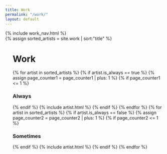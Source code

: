 ```yaml
---
title: Work
permalink: "/work/"
layout: default
---
```


<!-- Work navigation spacer -->
<div class="sm-col md-col-2 lg-col-2 xs-hide sm-hide mt3">
    {% include work_nav.html %}
</div>
{% assign sorted_artists = site.work | sort:"title" %}
<!-- Work list -->
<ul class="list-reset col-11 sm-col sm-col-12 md-col-10 lg-col-10 mt3 mx-auto">
    <h1 class="hide">Work</h1>
    {% for artist in sorted_artists %}
        {% if artist.is_always == true %}
            {% assign page_counter1 = page_counter1 | plus: 1 %}
            {% if page_counter1 <= 1 %}
                <h3 class="h6 regular caps gray mt0 mb2 md-pl1 lg-pl1">Always</h3>
            {% endif %}
        {% include artist.html %}
        {% endif %}
    {% endfor %}
    {% for artist in sorted_artists %}
        {% if artist.is_always == false %}
            {% assign page_counter2 = page_counter2 | plus: 1 %}
            {% if page_counter2 <= 1 %}
                <h3 class="h6 regular caps gray my2 md-pl1 lg-pl1">Sometimes</h3>
            {% endif %}
        {% include artist.html %}
        {% endif %}
    {% endfor %}
</ul>
